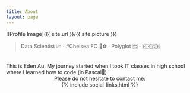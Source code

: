 ```yaml
---
title: About
layout: page
---
```


![Profile Image]({{ site.url }}/{{ site.picture }})

> Data Scientist 📈 · #Chelsea FC 💙⚽ · Polyglot 🈴 · 🇭🇰🇬🇧

<br>
This is Eden Au. My journey started when I took IT classes in high school where I learned how to code (in Pascal🐆).

<br>
<center>
Please do not hesitate to contact me: <br>
{% include social-links.html %}
</center>
